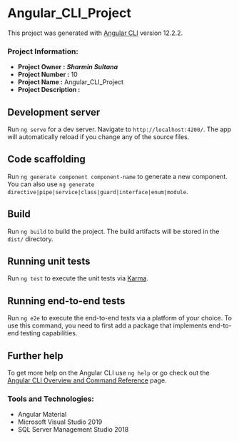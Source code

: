 # Angular_CLI_Project

This project was generated with [Angular CLI](https://github.com/angular/angular-cli) version 12.2.2.

### Project Information: 
   * __Project Owner :__ *__Sharmin Sultana__*
   * __Project Number :__ 10
   * __Project Name :__ Angular_CLI_Project
   * __Project Description :__

## Development server

Run `ng serve` for a dev server. Navigate to `http://localhost:4200/`. The app will automatically reload if you change any of the source files.

## Code scaffolding

Run `ng generate component component-name` to generate a new component. You can also use `ng generate directive|pipe|service|class|guard|interface|enum|module`.

## Build

Run `ng build` to build the project. The build artifacts will be stored in the `dist/` directory.

## Running unit tests

Run `ng test` to execute the unit tests via [Karma](https://karma-runner.github.io).

## Running end-to-end tests

Run `ng e2e` to execute the end-to-end tests via a platform of your choice. To use this command, you need to first add a package that implements end-to-end testing capabilities.

## Further help

To get more help on the Angular CLI use `ng help` or go check out the [Angular CLI Overview and Command Reference](https://angular.io/cli) page.

### Tools and Technologies:
   * Angular Material
   * Microsoft Visual Studio 2019	
   * SQL Server Management Studio 2018
